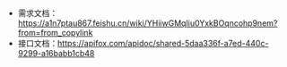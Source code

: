 



- 需求文档：https://a1n7ptau867.feishu.cn/wiki/YHiiwGMqIiu0YxkBOqncohp9nem?from=from_copylink
- 接口文档：https://apifox.com/apidoc/shared-5daa336f-a7ed-440c-9299-a16babb1cb48